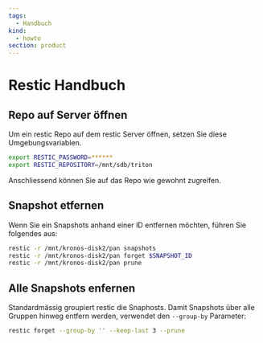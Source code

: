 ```yaml
---
tags:
  - Handbuch
kind:
  - howto
section: product
---
```


# Restic Handbuch

## Repo auf Server öffnen

Um ein restic Repo auf dem restic Server öffnen, setzen Sie diese Umgebungsvariablen.

```bash
export RESTIC_PASSWORD=******
export RESTIC_REPOSITORY=/mnt/sdb/triton
```

Anschliessend können Sie auf das Repo wie gewohnt zugreifen.

## Snapshot etfernen

Wenn Sie ein Snapshots anhand einer ID entfernen möchten, führen Sie folgendes aus:

```bash
restic -r /mnt/kronos-disk2/pan snapshots
restic -r /mnt/kronos-disk2/pan forget $SNAPSHOT_ID
restic -r /mnt/kronos-disk2/pan prune
```

## Alle Snapshots enfernen

Standardmässig groupiert restic die Snaphosts. Damit Snapshots über alle Gruppen hinweg entfern werden, verwendet den `--group-by` Parameter:

```bash
restic forget --group-by '' --keep-last 3 --prune
```
